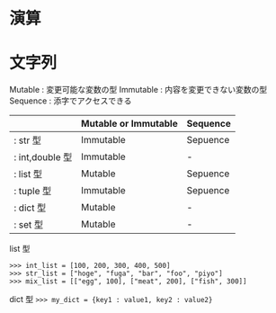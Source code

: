 # 演算




# 文字列

Mutable : 変更可能な変数の型
Immutable : 内容を変更できない変数の型
Sequence : 添字でアクセスできる

| | Mutable or Immutable | Sequence |
|-|-|-|
|: str 型        | Immutable | Sepuence  |
|: int,double 型 | Immutable | -         |
|: list 型       | Mutable   | Sepuence  |
|: tuple 型      | Immutable |  Sepuence |
|: dict 型       | Mutable   | -         |
|: set 型        | Mutable   | -         |

list 型
```
>>> int_list = [100, 200, 300, 400, 500]
>>> str_list = ["hoge", "fuga", "bar", "foo", "piyo"]
>>> mix_list = [["egg", 100], ["meat", 200], ["fish", 300]]
```

dict 型
`>>> my_dict = {key1 : value1, key2 : value2}`
